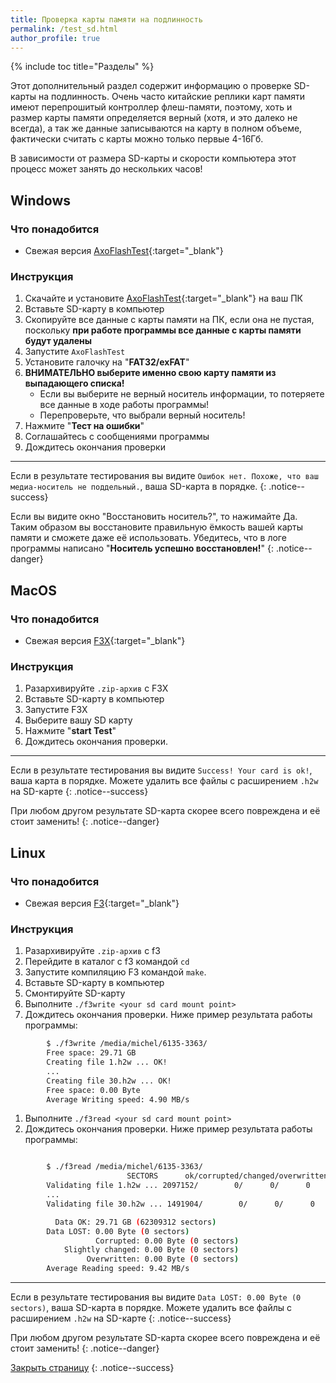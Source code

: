 ```yaml
---
title: Проверка карты памяти на подлинность
permalink: /test_sd.html
author_profile: true
---
```


{% include toc title="Разделы" %}

Этот дополнительный раздел содержит информацию о проверке SD-карты на подлинность. Очень часто китайские реплики карт памяти имеют перепрошитый контроллер флеш-памяти, поэтому, хоть и размер карты памяти определяется верный (хотя, и это далеко не всегда), а так же данные записываются на карту в полном объеме, фактически считать с карты можно только первые 4-16Гб. 

В зависимости от размера SD-карты и скорости компьютера этот процесс может занять до нескольких часов!

## Windows
### Что понадобится

* Свежая версия [AxoFlashTest](https://flashtest.alexkhoroshev.ru/AxoFlashTest.zip){:target="_blank"}

### Инструкция

1. Скачайте и установите [AxoFlashTest](https://flashtest.alexkhoroshev.ru/AxoFlashTest.zip){:target="_blank"} на ваш ПК
1. Вставьте SD-карту в компьютер
1. Скопируйте все данные с карты памяти на ПК, если она не пустая, поскольку **при работе программы все данные с карты памяти будут удалены**
1. Запустите `AxoFlashTest`
1. Установите галочку на "**FAT32/exFAT**"
1. **ВНИМАТЕЛЬНО выберите именно свою карту памяти из выпадающего списка!**
	* Если вы выберите не верный носитель информации, то потеряете все данные в ходе работы программы!
	* Перепроверьте, что выбрали верный носитель!
1. Нажмите "**Тест на ошибки**"
1. Соглашайтесь с сообщениями программы 
1. Дождитесь окончания проверки

___

Если в результате тестирования вы видите `Ошибок нет. Похоже, что ваш медиа-носитель не поддельный.`, ваша SD-карта в порядке.
{: .notice--success}

Если вы видите окно "Восстановить носитель?", то нажимайте Да. Таким образом вы восстановите правильную ёмкость вашей карты памяти и сможете даже её использовать. Убедитесь, что в логе программы написано "**Носитель успешно восстановлен!**"
{: .notice--danger}

## MacOS

### Что понадобится

* Свежая версия [F3X](https://github.com/insidegui/F3X/releases/latest){:target="_blank"}

### Инструкция

1. Разархивируйте `.zip-архив` с F3X
1. Вставьте SD-карту в компьютер
1. Запустите F3X
1. Выберите вашу SD карту
1. Нажмите "**start Test**"
1. Дождитесь окончания проверки.

___

Если в результате тестирования вы видите `Success! Your card is ok!`, ваша карта в порядке. Можете удалить все файлы с расширением `.h2w` на SD-карте
{: .notice--success}

При любом другом результате SD-карта скорее всего повреждена и её стоит заменить!
{: .notice--danger}

## Linux

### Что понадобится

* Свежая версия [F3](https://github.com/AltraMayor/f3/releases/latest){:target="_blank"}

### Инструкция

1. Разархивируйте `.zip-архив` с f3
1. Перейдите в каталог с f3 командой `cd`
1. Запустите компиляцию F3 командой `make`.
1. Вставьте SD-карту в компьютер
1. Смонтируйте SD-карту
1. Выполните `./f3write <your sd card mount point>`
1. Дождитесь окончания проверки. Ниже пример результата работы программы:

~~~ bash
		$ ./f3write /media/michel/6135-3363/
		Free space: 29.71 GB
		Creating file 1.h2w ... OK!
		...
		Creating file 30.h2w ... OK!
		Free space: 0.00 Byte
		Average Writing speed: 4.90 MB/s
~~~

1. Выполните `./f3read <your sd card mount point>`
1. Дождитесь окончания проверки. Ниже пример результата работы программы:

~~~ bash

		$ ./f3read /media/michel/6135-3363/
		                  SECTORS      ok/corrupted/changed/overwritten
		Validating file 1.h2w ... 2097152/        0/      0/      0
		...
		Validating file 30.h2w ... 1491904/        0/      0/      0

		  Data OK: 29.71 GB (62309312 sectors)
		Data LOST: 0.00 Byte (0 sectors)
			       Corrupted: 0.00 Byte (0 sectors)
			Slightly changed: 0.00 Byte (0 sectors)
			     Overwritten: 0.00 Byte (0 sectors)
		Average Reading speed: 9.42 MB/s
~~~

___

Если в результате тестирования вы видите `Data LOST: 0.00 Byte (0 sectors)`, ваша SD-карта в порядке. Можете удалить все файлы с расширением `.h2w` на SD-карте
{: .notice--success}

При любом другом результате SD-карта скорее всего повреждена и её стоит заменить!
{: .notice--danger}

[Закрыть страницу](javascript:window.close();)
{: .notice--success}
